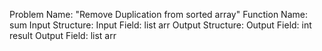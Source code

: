 Problem Name: "Remove Duplication from sorted array"
Function Name: sum
Input Structure:
Input Field: list<int> arr
Output Structure:
Output Field: int result
Output Field: list<int> arr